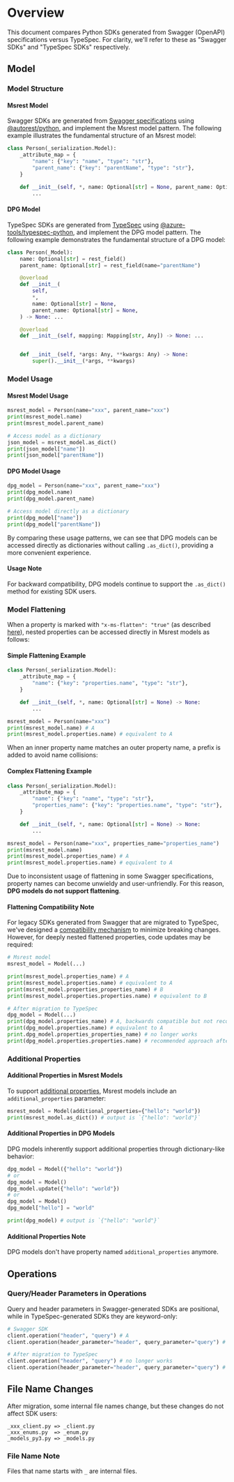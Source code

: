 # Overview

This document compares Python SDKs generated from Swagger (OpenAPI) specifications versus TypeSpec. For clarity, we'll refer to these as "Swagger SDKs" and "TypeSpec SDKs" respectively.

## Model

### Model Structure

#### Msrest Model

Swagger SDKs are generated from [Swagger specifications](https://github.com/Azure/azure-rest-api-specs/tree/main/specification) using [@autorest/python](https://www.npmjs.com/package/@autorest/python), and implement the Msrest model pattern. The following example illustrates the fundamental structure of an Msrest model:

```python
class Person(_serialization.Model):
    _attribute_map = {
        "name": {"key": "name", "type": "str"},
        "parent_name": {"key": "parentName", "type": "str"},
    }

    def __init__(self, *, name: Optional[str] = None, parent_name: Optional[str] = None) -> None:
        ...
```

#### DPG Model

TypeSpec SDKs are generated from [TypeSpec](https://github.com/microsoft/typespec/) using [@azure-tools/typespec-python](https://www.npmjs.com/package/@azure-tools/typespec-python), and implement the DPG model pattern. The following example demonstrates the fundamental structure of a DPG model:

```python
class Person(_Model):
    name: Optional[str] = rest_field()
    parent_name: Optional[str] = rest_field(name="parentName")

    @overload
    def __init__(
        self,
        *,
        name: Optional[str] = None,
        parent_name: Optional[str] = None,
    ) -> None: ...

    @overload
    def __init__(self, mapping: Mapping[str, Any]) -> None: ...


    def __init__(self, *args: Any, **kwargs: Any) -> None:
        super().__init__(*args, **kwargs)
```

### Model Usage

#### Msrest Model Usage

```python
msrest_model = Person(name="xxx", parent_name="xxx")
print(msrest_model.name)
print(msrest_model.parent_name)

# Access model as a dictionary
json_model = msrest_model.as_dict()
print(json_model["name"])
print(json_model["parentName"])
```

#### DPG Model Usage

```python
dpg_model = Person(name="xxx", parent_name="xxx")
print(dpg_model.name)
print(dpg_model.parent_name)

# Access model directly as a dictionary
print(dpg_model["name"])
print(dpg_model["parentName"])
```

By comparing these usage patterns, we can see that DPG models can be accessed directly as dictionaries without calling `.as_dict()`, providing a more convenient experience.

#### Usage Note

For backward compatibility, DPG models continue to support the `.as_dict()` method for existing SDK users.

### Model Flattening

When a property is marked with `"x-ms-flatten": "true"` (as described [here](https://azure.github.io/autorest/extensions/#x-ms-client-flatten)), nested properties can be accessed directly in Msrest models as follows:

#### Simple Flattening Example

```python
class Person(_serialization.Model):
    _attribute_map = {
        "name": {"key": "properties.name", "type": "str"},
    }

    def __init__(self, *, name: Optional[str] = None) -> None:
        ...

msrest_model = Person(name="xxx")
print(msrest_model.name) # A
print(msrest_model.properties.name) # equivalent to A
``` 

When an inner property name matches an outer property name, a prefix is added to avoid name collisions:

#### Complex Flattening Example

```python
class Person(_serialization.Model):
    _attribute_map = {
        "name": {"key": "name", "type": "str"},
        "properties_name": {"key": "properties.name", "type": "str"},
    }

    def __init__(self, *, name: Optional[str] = None) -> None:
        ...

msrest_model = Person(name="xxx", properties_name="properties_name")
print(msrest_model.name)
print(msrest_model.properties_name) # A
print(msrest_model.properties.name) # equivalent to A
```

Due to inconsistent usage of flattening in some Swagger specifications, property names can become unwieldy and user-unfriendly. For this reason, **DPG models do not support flattening**.

#### Flattening Compatibility Note

For legacy SDKs generated from Swagger that are migrated to TypeSpec, we've designed a [compatibility mechanism](https://azure.github.io/typespec-azure/docs/howtos/generate-client-libraries/07types/#flattening) to minimize breaking changes. However, for deeply nested flattened properties, code updates may be required:

```python
# Msrest model
msrest_model = Model(...)

print(msrest_model.properties_name) # A
print(msrest_model.properties.name) # equivalent to A
print(msrest_model.properties_properties_name) # B
print(msrest_model.properties.properties.name) # equivalent to B

# After migration to TypeSpec
dpg_model = Model(...)
print(dpg_model.properties_name) # A, backwards compatible but not recommended
print(dpg_model.properties.name) # equivalent to A
print.dpg_model.properties_properties_name) # no longer works
print(dpg_model.properties.properties.name) # recommended approach after migration
```

### Additional Properties

#### Additional Properties in Msrest Models

To support [additional properties](https://www.apimatic.io/openapi/additionalproperties), Msrest models include an `additional_properties` parameter:

```python
msrest_model = Model(additional_properties={"hello": "world"})
print(msrest_model.as_dict()) # output is `{"hello": "world"}`
```

#### Additional Properties in DPG Models

DPG models inherently support additional properties through dictionary-like behavior:

```python
dpg_model = Model({"hello": "world"})
# or
dpg_model = Model()
dpg_model.update({"hello": "world"})
# or 
dpg_model = Model()
dpg_model["hello"] = "world"

print(dpg_model) # output is `{"hello": "world"}`
```

#### Additional Properties Note

DPG models don't have property named `additional_properties` anymore.

## Operations

### Query/Header Parameters in Operations

Query and header parameters in Swagger-generated SDKs are positional, while in TypeSpec-generated SDKs they are keyword-only:

```python
# Swagger SDK
client.operation("header", "query") # A
client.operation(header_parameter="header", query_parameter="query") # equivalent to A

# After migration to TypeSpec
client.operation("header", "query") # no longer works
client.operation(header_parameter="header", query_parameter="query") # correct approach
```

## File Name Changes

After migration, some internal file names change, but these changes do not affect SDK users:

```
_xxx_client.py => _client.py
_xxx_enums.py  => _enum.py
_models_py3.py => _models.py
```

### File Name Note

Files that name starts with `_` are internal files.
